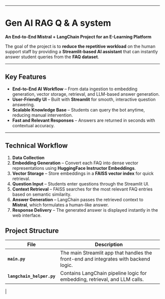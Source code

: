 
---

# Gen AI RAG Q & A system

**An End-to-End Mistral + LangChain Project for an E-Learning Platform**

The goal of the project is to **reduce the repetitive workload** on the human support staff by providing a **Streamlit-based AI assistant** that can instantly answer student queries from the  **FAQ dataset**.

---

## **Key Features**
* **End-to-End AI Workflow** – From data ingestion to embedding generation, vector storage, retrieval, and LLM-based answer generation.
* **User-Friendly UI** – Built with **Streamlit** for smooth, interactive question answering.
* **Scalable Knowledge Base** – Students can query the bot anytime, reducing manual intervention.
* **Fast and Relevant Responses** – Answers are returned in seconds with contextual accuracy.

---


## **Technical Workflow**

1. **Data Collection**
2. **Embedding Generation** – Convert each FAQ into dense vector representations using **HuggingFace Instructor Embeddings**.
3. **Vector Storage** – Store embeddings in a **FAISS vector index** for quick retrieval.
4. **Question Input** – Students enter questions through the Streamlit UI.
5. **Context Retrieval** – FAISS searches for the most relevant FAQ entries based on semantic similarity.
6. **Answer Generation** – LangChain passes the retrieved context to **Mistral**, which formulates a human-like answer.
7. **Response Delivery** – The generated answer is displayed instantly in the web interface.



## **Project Structure**

| File                      | Description                                                                                  |
| ------------------------- | -------------------------------------------------------------------------------------------- |
| **`main.py`**             | The main Streamlit app that handles the front-end and integrates with backend logic.         |
| **`langchain_helper.py`** | Contains LangChain pipeline logic for embedding, retrieval, and LLM calls.                   |
 |


